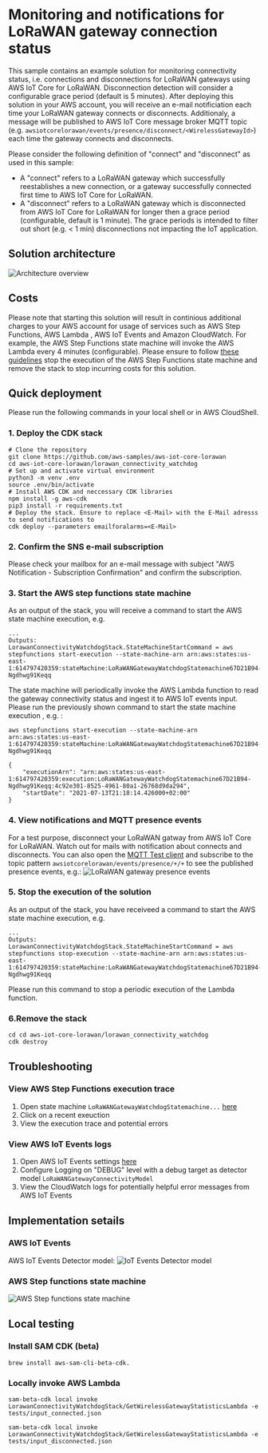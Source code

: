 # Monitoring and notifications for LoRaWAN gateway connection status

This sample contains an example solution for monitoring connectivity status, i.e. connections and disconnections for LoRaWAN gateways using AWS IoT Core for LoRaWAN. Disconnection detection will consider a configurable grace period (default is 5 minutes). After deploying this solution in your AWS account, you will receive an e-mail notificiation each time your LoRaWAN gateway connects or disconnects.  Additionaly, a message will be published to AWS IoT Core message broker MQTT topic (e.g. `awsiotcorelorawan/events/presence/disconnect/<WirelessGatewayId>`) each time the gateway connects and disconnects.

Please consider the following definition of "connect" and "disconnect" as used in this sample:

- A "connect" refers to a LoRaWAN gateway which successfully reestablishes a new connection, or a gateway successfully connected first time to AWS IoT Core for LoRaWAN.
- A "disconnect" refers to a LoRaWAN gateway which is disconnected from AWS IoT Core for LoRaWAN for longer then a grace period (configurable, default is 1 minute). The grace periods is intended to filter out short (e.g. < 1 min) disconnections not impacting the IoT application.

## Solution architecture

![Architecture overview](images/connectivity_watchdog_architecture.png)

## Costs

Please note that starting this solution will result in continious additional charges to your AWS account for usage of services such as AWS Step Functions, AWS Lambda , AWS IoT Events and Amazon CloudWatch. For example, the AWS Step Functions state machine will invoke the AWS Lambda every 4 minutes (configurable). Please ensure to follow [these guidelines](#5-stop-the-execution-of-the-solution) stop the execution of the AWS Step Functions state machine and remove the stack to stop incurring costs for this solution.

## Quick deployment

Please run the following commands in your local shell or in AWS CloudShell.

### **1. Deploy the CDK stack**

``` shell
# Clone the repository 
git clone https://github.com/aws-samples/aws-iot-core-lorawan
cd aws-iot-core-lorawan/lorawan_connectivity_watchdog
# Set up and activate virtual environment
python3 -m venv .env
source .env/bin/activate 
# Install AWS CDK and neccessary CDK libraries
npm install -g aws-cdk
pip3 install -r requirements.txt   
# Deploy the stack. Ensure to replace <E-Mail> with the E-Mail adresss to send notifications to
cdk deploy --parameters emailforalarms=<E-Mail>
```

### **2. Confirm the SNS e-mail subscription**  

Please check your mailbox for an e-mail message with subject "AWS Notification - Subscription Confirmation" and confirm the subscription.

### **3. Start the AWS step functions state machine** 

As an output of the stack, you will receive a command to start the AWS state machine execution, e.g.

```shell 
...
Outputs:
LorawanConnectivityWatchdogStack.StateMachineStartCommand = aws stepfunctions start-execution --state-machine-arn arn:aws:states:us-east-1:614797420359:stateMachine:LoRaWANGatewayWatchdogStatemachine67D21B94-Ngdhwg91Keqq
```

The state machine will periodically invoke the AWS Lambda function to read the gateway connectivity status and ingest it to AWS IoT events input. Please run the previously shown command to start the state machine execution , e.g. :

```shell
aws stepfunctions start-execution --state-machine-arn arn:aws:states:us-east-1:614797420359:stateMachine:LoRaWANGatewayWatchdogStatemachine67D21B94-Ngdhwg91Keqq

{
    "executionArn": "arn:aws:states:us-east-1:614797420359:execution:LoRaWANGatewayWatchdogStatemachine67D21B94-Ngdhwg91Keqq:4c92e301-8525-4961-80a1-26768d9da294",
    "startDate": "2021-07-13T21:18:14.426000+02:00"
}
```
    
### **4. View notifications and MQTT presence events** 

For a test purpose, disconnect your LoRaWAN gatway from AWS IoT Core for LoRaWAN. Watch out for mails with notification about connects and disconnects. You can also open the [MQTT Test client](https://console.aws.amazon.com/iot/home?region=#/test) and subscribe to the topic pattern `awsiotcorelorawan/events/presence/+/+` to see the published presence events, e.g.:
![LoRaWAN gateway presence events](images/mqtttestclient.png)

### **5. Stop the execution of the solution** 

As an output of the stack, you have receiveed a command to start the AWS state machine execution, e.g.

```shell 
...
Outputs:
LorawanConnectivityWatchdogStack.StateMachineStartCommand = aws stepfunctions stop-execution --state-machine-arn arn:aws:states:us-east-1:614797420359:stateMachine:LoRaWANGatewayWatchdogStatemachine67D21B94-Ngdhwg91Keqq
```

Please run this command to stop a periodic execution of the Lambda function.

### **6.Remove the stack**

``` 
cd cd aws-iot-core-lorawan/lorawan_connectivity_watchdog
cdk destroy
```


## Troubleshooting

### View AWS Step Functions execution trace

1. Open state machine `LoRaWANGatewayWatchdogStatemachine...` [here](https://console.aws.amazon.com/states/home?region=#/statemachines)
2. Click on a recent exeuction
3. View the execution trace and potential errors

### View AWS IoT Events logs

1. Open AWS IoT Events settings [here](https://console.aws.amazon.com/iotevents/home?region=#/settings/logging)
2. Configure Logging on "DEBUG" level with a debug target as detector model `LoRaWANGatewayConnectivityModel`
3. View the CloudWatch logs for potentially helpful error messages from AWS IoT Events

## Implementation setails

### **AWS IoT Events**
AWS IoT Events Detector model:
![IoT Events Detector model](images/ioteventsdetectormodel.png)

### **AWS Step functions state machine**
![AWS Step functions state machine](images/step_functions_state_machine.png)


## Local testing


### Install SAM CDK (beta)
```
brew install aws-sam-cli-beta-cdk.
```

### Locally invoke AWS Lambda

```
sam-beta-cdk local invoke LorawanConnectivityWatchdogStack/GetWirelessGatewayStatisticsLambda -e tests/input_connected.json
```

```
sam-beta-cdk local invoke LorawanConnectivityWatchdogStack/GetWirelessGatewayStatisticsLambda -e tests/input_disconnected.json
```